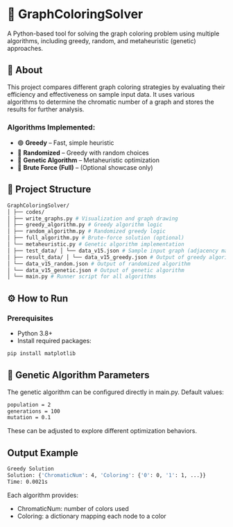 # 🎨 GraphColoringSolver

A Python-based tool for solving the graph coloring problem using multiple algorithms, including greedy, random, and metaheuristic (genetic) approaches.

## 📌 About

This project compares different graph coloring strategies by evaluating their efficiency and effectiveness on sample input data. It uses various algorithms to determine the chromatic number of a graph and stores the results for further analysis.

### Algorithms Implemented:
- 🟢 **Greedy** – Fast, simple heuristic
- 🎲 **Randomized** – Greedy with random choices
- 🧠 **Genetic Algorithm** – Metaheuristic optimization
- 🧪 **Brute Force (Full)** – (Optional showcase only)

## 📁 Project Structure
```bash
GraphColoringSolver/ 
│ ├── codes/ 
│ ├── write_graphs.py # Visualization and graph drawing 
│ ├── greedy_algorithm.py # Greedy algorithm logic 
│ ├── random_algorithm.py # Randomized greedy logic 
│ ├── full_algorithm.py # Brute-force solution (optional) 
│ └── metaheuristic.py # Genetic algorithm implementation 
│ ├── test_data/ │ └── data_v15.json # Sample input graph (adjacency matrix + vertices) 
│ ├── result_data/ │ └── data_v15_greedy.json # Output of greedy algorithm 
│ └── data_v15_random.json # Output of randomized algorithm 
│ └── data_v15_genetic.json # Output of genetic algorithm 
│ └── main.py # Runner script for all algorithms
```

## ⚙️ How to Run

### Prerequisites

- Python 3.8+
- Install required packages:
```bash
pip install matplotlib
```

## 🧬 Genetic Algorithm Parameters
The genetic algorithm can be configured directly in main.py. Default values:

```bash
population = 2
generations = 100
mutation = 0.1
```
These can be adjusted to explore different optimization behaviors.

## Output Example
```bash
Greedy Solution
Solution: {'ChromaticNum': 4, 'Coloring': {'0': 0, '1': 1, ...}}
Time: 0.0021s
```
Each algorithm provides:
- ChromaticNum: number of colors used
- Coloring: a dictionary mapping each node to a color
